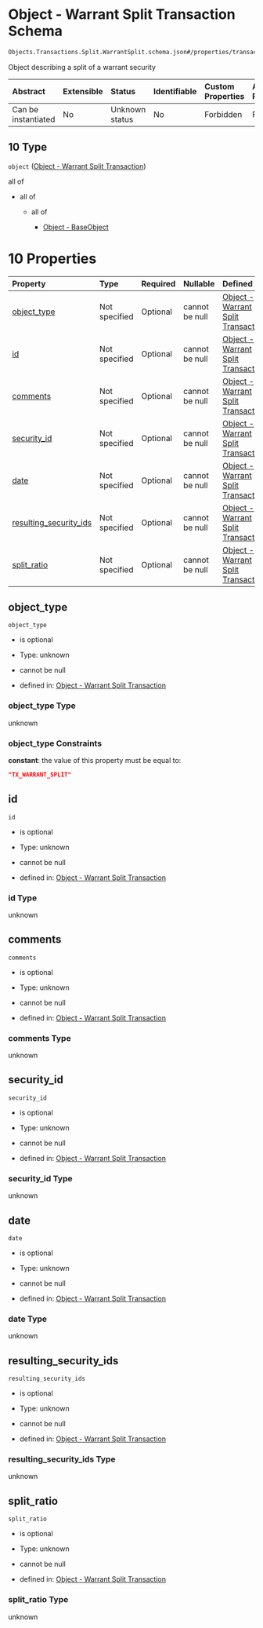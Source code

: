 # Object - Warrant Split Transaction Schema

```txt
Objects.Transactions.Split.WarrantSplit.schema.json#/properties/transactions/items/anyOf/10
```

Object describing a split of a warrant security

| Abstract            | Extensible | Status         | Identifiable | Custom Properties | Additional Properties | Access Restrictions | Defined In                                                                        |
| :------------------ | :--------- | :------------- | :----------- | :---------------- | :-------------------- | :------------------ | :-------------------------------------------------------------------------------- |
| Can be instantiated | No         | Unknown status | No           | Forbidden         | Forbidden             | none                | [CapTable.schema.json*](../../schema/CapTable.schema.json "open original schema") |

## 10 Type

`object` ([Object - Warrant Split Transaction](captable-properties-captable---objectstransactionsschemajson-array-items-anyof-object---warrant-split-transaction.md))

all of

*   all of

    *   all of

        *   [Object - BaseObject](issuer-allof-object---baseobject.md "check type definition")

# 10 Properties

| Property                                          | Type          | Required | Nullable       | Defined by                                                                                                                                                                       |
| :------------------------------------------------ | :------------ | :------- | :------------- | :------------------------------------------------------------------------------------------------------------------------------------------------------------------------------- |
| [object_type](#object_type)                       | Not specified | Optional | cannot be null | [Object - Warrant Split Transaction](warrantsplit-properties-object_type.md "Objects.Transactions.Split.WarrantSplit.schema.json#/properties/object_type")                       |
| [id](#id)                                         | Not specified | Optional | cannot be null | [Object - Warrant Split Transaction](warrantsplit-properties-id.md "Objects.Transactions.Split.WarrantSplit.schema.json#/properties/id")                                         |
| [comments](#comments)                             | Not specified | Optional | cannot be null | [Object - Warrant Split Transaction](warrantsplit-properties-comments.md "Objects.Transactions.Split.WarrantSplit.schema.json#/properties/comments")                             |
| [security_id](#security_id)                       | Not specified | Optional | cannot be null | [Object - Warrant Split Transaction](warrantsplit-properties-security_id.md "Objects.Transactions.Split.WarrantSplit.schema.json#/properties/security_id")                       |
| [date](#date)                                     | Not specified | Optional | cannot be null | [Object - Warrant Split Transaction](warrantsplit-properties-date.md "Objects.Transactions.Split.WarrantSplit.schema.json#/properties/date")                                     |
| [resulting_security_ids](#resulting_security_ids) | Not specified | Optional | cannot be null | [Object - Warrant Split Transaction](warrantsplit-properties-resulting_security_ids.md "Objects.Transactions.Split.WarrantSplit.schema.json#/properties/resulting_security_ids") |
| [split_ratio](#split_ratio)                       | Not specified | Optional | cannot be null | [Object - Warrant Split Transaction](warrantsplit-properties-split_ratio.md "Objects.Transactions.Split.WarrantSplit.schema.json#/properties/split_ratio")                       |

## object_type



`object_type`

*   is optional

*   Type: unknown

*   cannot be null

*   defined in: [Object - Warrant Split Transaction](warrantsplit-properties-object_type.md "Objects.Transactions.Split.WarrantSplit.schema.json#/properties/object_type")

### object_type Type

unknown

### object_type Constraints

**constant**: the value of this property must be equal to:

```json
"TX_WARRANT_SPLIT"
```

## id



`id`

*   is optional

*   Type: unknown

*   cannot be null

*   defined in: [Object - Warrant Split Transaction](warrantsplit-properties-id.md "Objects.Transactions.Split.WarrantSplit.schema.json#/properties/id")

### id Type

unknown

## comments



`comments`

*   is optional

*   Type: unknown

*   cannot be null

*   defined in: [Object - Warrant Split Transaction](warrantsplit-properties-comments.md "Objects.Transactions.Split.WarrantSplit.schema.json#/properties/comments")

### comments Type

unknown

## security_id



`security_id`

*   is optional

*   Type: unknown

*   cannot be null

*   defined in: [Object - Warrant Split Transaction](warrantsplit-properties-security_id.md "Objects.Transactions.Split.WarrantSplit.schema.json#/properties/security_id")

### security_id Type

unknown

## date



`date`

*   is optional

*   Type: unknown

*   cannot be null

*   defined in: [Object - Warrant Split Transaction](warrantsplit-properties-date.md "Objects.Transactions.Split.WarrantSplit.schema.json#/properties/date")

### date Type

unknown

## resulting_security_ids



`resulting_security_ids`

*   is optional

*   Type: unknown

*   cannot be null

*   defined in: [Object - Warrant Split Transaction](warrantsplit-properties-resulting_security_ids.md "Objects.Transactions.Split.WarrantSplit.schema.json#/properties/resulting_security_ids")

### resulting_security_ids Type

unknown

## split_ratio



`split_ratio`

*   is optional

*   Type: unknown

*   cannot be null

*   defined in: [Object - Warrant Split Transaction](warrantsplit-properties-split_ratio.md "Objects.Transactions.Split.WarrantSplit.schema.json#/properties/split_ratio")

### split_ratio Type

unknown
